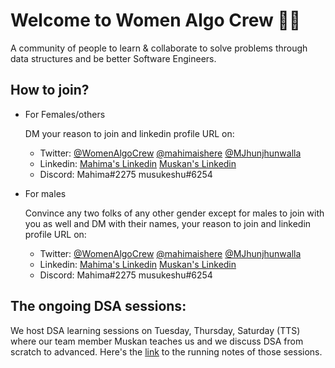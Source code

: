 # Welcome to Women Algo Crew 🙋‍♀️

A community of people to learn & collaborate to solve problems through data structures and be better Software Engineers.

## How to join?
- For Females/others
    
    DM your reason to join and linkedin profile URL on:
    
    - Twitter:  [@WomenAlgoCrew](https://twitter.com/WomenAlgoCrew) [@mahimaishere](https://twitter.com/mahimaishere) [@MJhunjhunwalla](https://twitter.com/MJhunjhunwalla)
    - Linkedin: [Mahima's Linkedin](https://www.linkedin.com/in/mahima-khandelwal2812/)  [Muskan's Linkedin](https://www.linkedin.com/in/muskan-jhunjhunwalla-70995413a/)
    - Discord: Mahima#2275 musukeshu#6254
    
- For males
    
    Convince any two folks of any other gender except for males to join with you as well and DM with their names, your reason to join and linkedin profile URL on:
    
    - Twitter:  [@WomenAlgoCrew](https://twitter.com/WomenAlgoCrew) [@mahimaishere](https://twitter.com/mahimaishere) [@MJhunjhunwalla](https://twitter.com/MJhunjhunwalla)
    - Linkedin: [Mahima's Linkedin](https://www.linkedin.com/in/mahima-khandelwal2812/)  [Muskan's Linkedin](https://www.linkedin.com/in/muskan-jhunjhunwalla-70995413a/)
    - Discord: Mahima#2275 musukeshu#6254
    
## The ongoing DSA sessions:
We host DSA learning sessions on Tuesday, Thursday, Saturday (TTS) where our team member Muskan teaches us and we discuss DSA from scratch to advanced. 
Here's the [link](https://women-algo-crew.notion.site/01-04-23-c91b1fa14ce043899765cca91b9f7ac8) to the running notes of those sessions.

